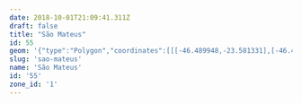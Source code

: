 ```yaml
---
date: 2018-10-01T21:09:41.311Z
draft: false
title: "São Mateus"
id: 55
geom: '{"type":"Polygon","coordinates":[[[-46.489948,-23.581331],[-46.490276,-23.58146],[-46.490603,-23.5815],[-46.490966,-23.581454],[-46.491318,-23.581301],[-46.491619,-23.581053],[-46.492544,-23.579938],[-46.493041,-23.579462],[-46.493731,-23.579003],[-46.494417,-23.578703],[-46.495452,-23.578499],[-46.497649,-23.578447],[-46.498419,-23.5783],[-46.499223,-23.57803],[-46.500344,-23.577412],[-46.500982,-23.576905],[-46.501756,-23.576168],[-46.502219,-23.576551],[-46.502267,-23.576782],[-46.501692,-23.579459],[-46.501779,-23.580027],[-46.503348,-23.582214],[-46.504555,-23.584299],[-46.504738,-23.584934],[-46.504766,-23.586192],[-46.504911,-23.586766],[-46.506423,-23.589068],[-46.506544,-23.589031],[-46.506797,-23.589588],[-46.506867,-23.589911],[-46.506819,-23.589994],[-46.506828,-23.593577],[-46.505664,-23.594022],[-46.502912,-23.595255],[-46.502437,-23.596195],[-46.50055,-23.596934],[-46.500306,-23.59653],[-46.498813,-23.59699],[-46.498283,-23.596742],[-46.498046,-23.596724],[-46.497829,-23.596627],[-46.497092,-23.595896],[-46.496916,-23.595488],[-46.496536,-23.595444],[-46.496224,-23.595306],[-46.495665,-23.595395],[-46.495212,-23.59538],[-46.495229,-23.596209],[-46.49543,-23.597155],[-46.495818,-23.598235],[-46.496338,-23.599226],[-46.496279,-23.599252],[-46.496639,-23.60186],[-46.496872,-23.602963],[-46.496491,-23.603958],[-46.496475,-23.604612],[-46.497303,-23.607896],[-46.497518,-23.60834],[-46.497733,-23.608622],[-46.498768,-23.609567],[-46.498644,-23.610303],[-46.496437,-23.609488],[-46.495876,-23.609159],[-46.493133,-23.608178],[-46.48706,-23.606784],[-46.486469,-23.606774],[-46.486162,-23.606866],[-46.485738,-23.607162],[-46.484797,-23.608265],[-46.484293,-23.610606],[-46.484762,-23.610419],[-46.485144,-23.61038],[-46.485612,-23.61045],[-46.485933,-23.610602],[-46.485229,-23.61323],[-46.485208,-23.613482],[-46.484615,-23.615533],[-46.48424,-23.615998],[-46.483581,-23.617322],[-46.483726,-23.618285],[-46.483498,-23.618914],[-46.483465,-23.620344],[-46.483281,-23.621143],[-46.483663,-23.622469],[-46.483679,-23.622969],[-46.483907,-23.623916],[-46.483857,-23.623932],[-46.483511,-23.62388],[-46.482939,-23.62362],[-46.482235,-23.623779],[-46.481554,-23.623506],[-46.481202,-23.624066],[-46.47997,-23.623264],[-46.47933,-23.622768],[-46.479006,-23.622432],[-46.478497,-23.621671],[-46.478306,-23.621247],[-46.478241,-23.620929],[-46.478191,-23.619733],[-46.478053,-23.619188],[-46.47783,-23.618747],[-46.476801,-23.617202],[-46.476471,-23.61652],[-46.475591,-23.613292],[-46.475488,-23.613143],[-46.474571,-23.612873],[-46.471047,-23.614599],[-46.470918,-23.614581],[-46.470902,-23.614519],[-46.471191,-23.614227],[-46.471015,-23.614102],[-46.469196,-23.614762],[-46.468438,-23.615248],[-46.465934,-23.617559],[-46.465731,-23.617344],[-46.465225,-23.616986],[-46.464736,-23.616806],[-46.464181,-23.616817],[-46.462834,-23.617015],[-46.462438,-23.616944],[-46.461093,-23.616034],[-46.4596,-23.61548],[-46.458638,-23.614721],[-46.45721,-23.614299],[-46.456853,-23.614267],[-46.456942,-23.613785],[-46.45668,-23.613104],[-46.45563,-23.611603],[-46.455526,-23.611641],[-46.455457,-23.611596],[-46.454974,-23.6107],[-46.454895,-23.609995],[-46.455204,-23.609818],[-46.455403,-23.609435],[-46.455511,-23.608768],[-46.456094,-23.608095],[-46.455349,-23.607065],[-46.456091,-23.606355],[-46.456259,-23.606092],[-46.457577,-23.602926],[-46.457715,-23.602806],[-46.458033,-23.602822],[-46.458332,-23.602101],[-46.458223,-23.601391],[-46.458546,-23.601093],[-46.458715,-23.600684],[-46.458953,-23.600322],[-46.459322,-23.599224],[-46.459863,-23.598883],[-46.460194,-23.598811],[-46.461149,-23.598785],[-46.46159,-23.598523],[-46.461744,-23.597949],[-46.461745,-23.597476],[-46.461682,-23.59726],[-46.461876,-23.597124],[-46.462245,-23.596467],[-46.462164,-23.596095],[-46.461899,-23.59567],[-46.461513,-23.595224],[-46.461508,-23.595146],[-46.461764,-23.594828],[-46.462039,-23.594909],[-46.462333,-23.594878],[-46.462496,-23.594513],[-46.462415,-23.594417],[-46.462205,-23.594419],[-46.461996,-23.594295],[-46.461944,-23.594137],[-46.461993,-23.594002],[-46.462323,-23.594036],[-46.462582,-23.593942],[-46.462804,-23.593947],[-46.462881,-23.594004],[-46.46302,-23.593999],[-46.463012,-23.594067],[-46.463181,-23.594084],[-46.463373,-23.594258],[-46.463701,-23.594298],[-46.463602,-23.594639],[-46.463765,-23.594988],[-46.464171,-23.594794],[-46.464426,-23.594594],[-46.465114,-23.594332],[-46.465379,-23.594286],[-46.465607,-23.593799],[-46.466019,-23.593313],[-46.46646,-23.592997],[-46.467076,-23.592745],[-46.467859,-23.592642],[-46.473092,-23.592403],[-46.473866,-23.592258],[-46.474601,-23.591991],[-46.475303,-23.591595],[-46.476735,-23.590521],[-46.477274,-23.590193],[-46.477963,-23.589913],[-46.479249,-23.589571],[-46.47985,-23.589278],[-46.48034,-23.588881],[-46.48171,-23.587316],[-46.482476,-23.586894],[-46.482894,-23.586747],[-46.483466,-23.586643],[-46.485375,-23.586689],[-46.486038,-23.586643],[-46.486794,-23.586438],[-46.487468,-23.586081],[-46.48789,-23.58574],[-46.488263,-23.585315],[-46.489458,-23.583638],[-46.49002,-23.582681],[-46.490698,-23.581896],[-46.489948,-23.581331]]]}'
slug: 'sao-mateus'
name: 'São Mateus'
id: '55'
zone_id: '1'
---
```

		